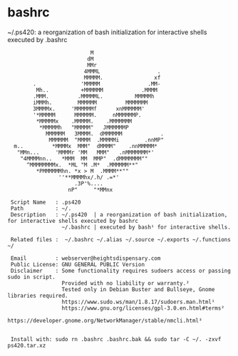 # bashrc
~/.ps420:  a reorganization of bash initialization for interactive shells executed by .bashrc

                              M                            
                             dM                            
                             MMr                           
                            4MMML                  .       
                            MMMMM.                xf       
            .              'MMMMM               .MM-       
             Mh..          +MMMMMM            .MMMM        
            .MMM.         .MMMMML.          MMMMMh        
            iMMMh.        MMMMMM         MMMMMMM         
            3MMMMx.     'MMMMMMf      xnMMMMMM'         
            '*MMMMM      MMMMMM.     nMMMMMMP.          
             *MMMMMx    .MMMMM.    .MMMMMMM            
              *MMMMMh   "MMMMM"   JMMMMMMP             
                MMMMMM   3MMMM.  dMMMMMM            .  
                 MMMMMM  "MMMM  .MMMMMi        .nnMP"  
      m..         *MMMMx  MMM"  dMMMM"    .nnMMMMM*    
       "MMn...     'MMMMr 'MM   MMM"   .nMMMMMMM*'     
        "4MMMMnn..   *MMM  MM  MMP"  .dMMMMMMM""       
          ^MMMMMMMMx.  *ML "M .M*  .MMMMMM**"          
             *PMMMMMMhn. *x > M  .MMMM**""             
                    ''**MMMMhx/.h/ .=*'                    
                         .3P'%....                     
                       nP"     "*MMnx    

     Script Name   : .ps420
     Path          : ~/.                                                                                   
     Description   : ~/.ps420  | a reorganization of bash initialization, for interactive shells executed by bashrc
                     ~/.bashrc | executed by bash¹ for interactive shells.                                                                          

     Related files :  ~/.bashrc ~/.alias ~/.source ~/.exports ~/.functions ~/                  

     Email         : webserver@heightsdispensary.com 
     Public License: GNU GENERAL PUBLIC Version
     Disclaimer    : Some functionality requires sudoers access or passing sudo in script.
                     Provided with no liability or warranty.² 
                     Tested only in Debian Buster and Bullseye, Gnome libraries required.                                                              
                     https://www.sudo.ws/man/1.8.17/sudoers.man.html¹
                     https://www.gnu.org/licenses/gpl-3.0.en.html#terms² 
                     https://developer.gnome.org/NetworkManager/stable/nmcli.html³


     Install with: sudo rn .bashrc .bashrc.bak && sudo tar -C ~/. -zxvf ps420.tar.xz




